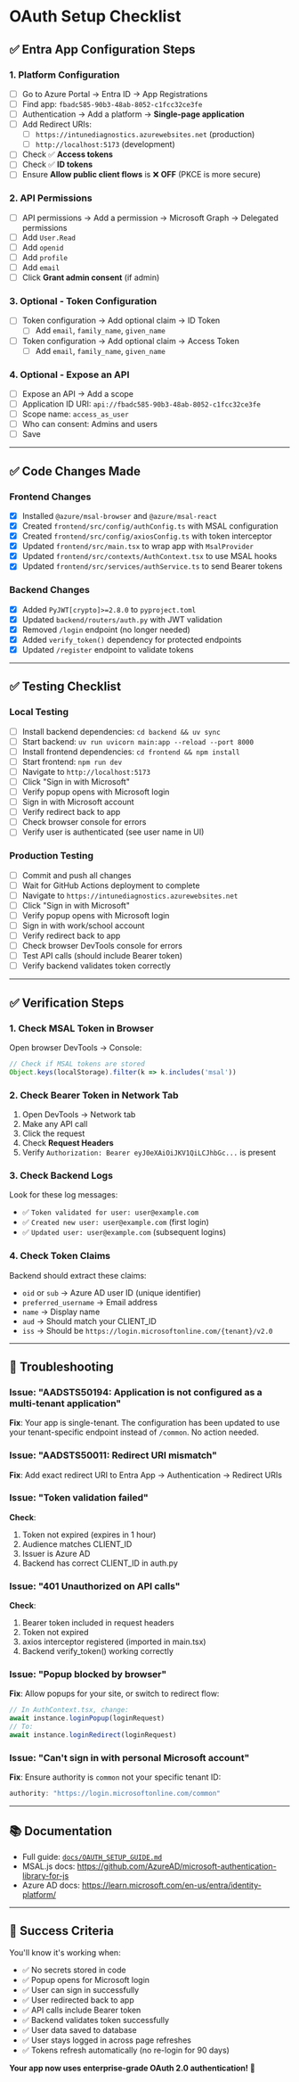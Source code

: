 # OAuth Setup Checklist

## ✅ Entra App Configuration Steps

### 1. Platform Configuration
- [ ] Go to Azure Portal → Entra ID → App Registrations
- [ ] Find app: `fbadc585-90b3-48ab-8052-c1fcc32ce3fe`
- [ ] Authentication → Add a platform → **Single-page application**
- [ ] Add Redirect URIs:
  - [ ] `https://intunediagnostics.azurewebsites.net` (production)
  - [ ] `http://localhost:5173` (development)
- [ ] Check ✅ **Access tokens**
- [ ] Check ✅ **ID tokens**
- [ ] Ensure **Allow public client flows** is ❌ **OFF** (PKCE is more secure)

### 2. API Permissions
- [ ] API permissions → Add a permission → Microsoft Graph → Delegated permissions
- [ ] Add `User.Read`
- [ ] Add `openid`
- [ ] Add `profile`
- [ ] Add `email`
- [ ] Click **Grant admin consent** (if admin)

### 3. Optional - Token Configuration
- [ ] Token configuration → Add optional claim → ID Token
  - [ ] Add `email`, `family_name`, `given_name`
- [ ] Token configuration → Add optional claim → Access Token
  - [ ] Add `email`, `family_name`, `given_name`

### 4. Optional - Expose an API
- [ ] Expose an API → Add a scope
- [ ] Application ID URI: `api://fbadc585-90b3-48ab-8052-c1fcc32ce3fe`
- [ ] Scope name: `access_as_user`
- [ ] Who can consent: Admins and users
- [ ] Save

---

## ✅ Code Changes Made

### Frontend Changes
- [x] Installed `@azure/msal-browser` and `@azure/msal-react`
- [x] Created `frontend/src/config/authConfig.ts` with MSAL configuration
- [x] Created `frontend/src/config/axiosConfig.ts` with token interceptor
- [x] Updated `frontend/src/main.tsx` to wrap app with `MsalProvider`
- [x] Updated `frontend/src/contexts/AuthContext.tsx` to use MSAL hooks
- [x] Updated `frontend/src/services/authService.ts` to send Bearer tokens

### Backend Changes
- [x] Added `PyJWT[crypto]>=2.8.0` to `pyproject.toml`
- [x] Updated `backend/routers/auth.py` with JWT validation
- [x] Removed `/login` endpoint (no longer needed)
- [x] Added `verify_token()` dependency for protected endpoints
- [x] Updated `/register` endpoint to validate tokens

---

## ✅ Testing Checklist

### Local Testing
- [ ] Install backend dependencies: `cd backend && uv sync`
- [ ] Start backend: `uv run uvicorn main:app --reload --port 8000`
- [ ] Install frontend dependencies: `cd frontend && npm install`
- [ ] Start frontend: `npm run dev`
- [ ] Navigate to `http://localhost:5173`
- [ ] Click "Sign in with Microsoft"
- [ ] Verify popup opens with Microsoft login
- [ ] Sign in with Microsoft account
- [ ] Verify redirect back to app
- [ ] Check browser console for errors
- [ ] Verify user is authenticated (see user name in UI)

### Production Testing
- [ ] Commit and push all changes
- [ ] Wait for GitHub Actions deployment to complete
- [ ] Navigate to `https://intunediagnostics.azurewebsites.net`
- [ ] Click "Sign in with Microsoft"
- [ ] Verify popup opens with Microsoft login
- [ ] Sign in with work/school account
- [ ] Verify redirect back to app
- [ ] Check browser DevTools console for errors
- [ ] Test API calls (should include Bearer token)
- [ ] Verify backend validates token correctly

---

## ✅ Verification Steps

### 1. Check MSAL Token in Browser
Open browser DevTools → Console:
```javascript
// Check if MSAL tokens are stored
Object.keys(localStorage).filter(k => k.includes('msal'))
```

### 2. Check Bearer Token in Network Tab
1. Open DevTools → Network tab
2. Make any API call
3. Click the request
4. Check **Request Headers**
5. Verify `Authorization: Bearer eyJ0eXAiOiJKV1QiLCJhbGc...` is present

### 3. Check Backend Logs
Look for these log messages:
- ✅ `Token validated for user: user@example.com`
- ✅ `Created new user: user@example.com` (first login)
- ✅ `Updated user: user@example.com` (subsequent logins)

### 4. Check Token Claims
Backend should extract these claims:
- `oid` or `sub` → Azure AD user ID (unique identifier)
- `preferred_username` → Email address
- `name` → Display name
- `aud` → Should match your CLIENT_ID
- `iss` → Should be `https://login.microsoftonline.com/{tenant}/v2.0`

---

## 🚨 Troubleshooting

### Issue: "AADSTS50194: Application is not configured as a multi-tenant application"
**Fix**: Your app is single-tenant. The configuration has been updated to use your tenant-specific endpoint instead of `/common`. No action needed.

### Issue: "AADSTS50011: Redirect URI mismatch"
**Fix**: Add exact redirect URI to Entra App → Authentication → Redirect URIs

### Issue: "Token validation failed"
**Check**:
1. Token not expired (expires in 1 hour)
2. Audience matches CLIENT_ID
3. Issuer is Azure AD
4. Backend has correct CLIENT_ID in auth.py

### Issue: "401 Unauthorized on API calls"
**Check**:
1. Bearer token included in request headers
2. Token not expired
3. axios interceptor registered (imported in main.tsx)
4. Backend verify_token() working correctly

### Issue: "Popup blocked by browser"
**Fix**: Allow popups for your site, or switch to redirect flow:
```typescript
// In AuthContext.tsx, change:
await instance.loginPopup(loginRequest)
// To:
await instance.loginRedirect(loginRequest)
```

### Issue: "Can't sign in with personal Microsoft account"
**Fix**: Ensure authority is `common` not your specific tenant ID:
```typescript
authority: "https://login.microsoftonline.com/common"
```

---

## 📚 Documentation

- Full guide: [`docs/OAUTH_SETUP_GUIDE.md`](./OAUTH_SETUP_GUIDE.md)
- MSAL.js docs: https://github.com/AzureAD/microsoft-authentication-library-for-js
- Azure AD docs: https://learn.microsoft.com/en-us/entra/identity-platform/

---

## 🎉 Success Criteria

You'll know it's working when:
- ✅ No secrets stored in code
- ✅ Popup opens for Microsoft login
- ✅ User can sign in successfully
- ✅ User redirected back to app
- ✅ API calls include Bearer token
- ✅ Backend validates token successfully
- ✅ User data saved to database
- ✅ User stays logged in across page refreshes
- ✅ Tokens refresh automatically (no re-login for 90 days)

**Your app now uses enterprise-grade OAuth 2.0 authentication! 🚀**
